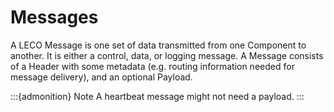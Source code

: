 # Messages
A LECO Message is one set of data transmitted from one Component to another. 
It is either a control, data, or logging message.
A Message consists of a Header with some metadata (e.g. routing information needed for message delivery), and an optional Payload.

:::{admonition} Note
A heartbeat message might not need a payload.
:::

